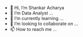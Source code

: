 - 👋 Hi, I’m Shankar Acharya
- 👀 I’m Data Analyst ...
- 🌱 I’m currently learning ...
- 💞️ I’m looking to collaborate on ...
- 📫 How to reach me ...

<!---
shankaracharya1/shankaracharya1 is a ✨ special ✨ repository because its `README.md` (this file) appears on your GitHub profile.
You can click the Preview link to take a look at your changes.
--->
